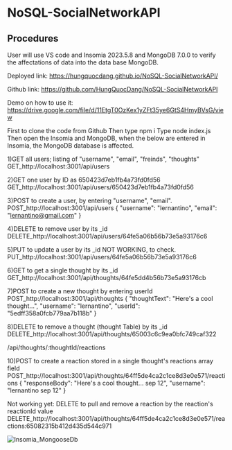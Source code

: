 # NoSQL-SocialNetworkAPI



## Procedures

User will use VS code and Insomia 2023.5.8 and MongoDB 7.0.0 to verify the affectations of data into the data base MongoDB.

Deployed link: 
https://hungquocdang.github.io/NoSQL-SocialNetworkAPI/

Github link:
https://github.com/HungQuocDang/NoSQL-SocialNetworkAPI

Demo on how to use it: https://drive.google.com/file/d/11EtgT0OzKex1yZFt35ye6GtS4HmyBVsG/view



First to clone the code from Github
Then type npm i
Type node index.js
Then open the Insomia and MongoDB, when the below are entered in Insomia, the MongoDB database is affected.





1)GET all users; listing of "username", "email", "freinds", "thoughts"
GET_http://localhost:3001/api/users

2)GET one user by ID as 650423d7eb1fb4a73fd0fd56
GET_http://localhost:3001/api/users/650423d7eb1fb4a73fd0fd56

3)POST to create a user, by entering "username", "email".
POST_http://localhost:3001/api/users
{
  "username": "lernantino",
  "email": "lernantino@gmail.com"
}

4)DELETE to remove user by its _id
DELETE_http://localhost:3001/api/users/64fe5a06b56b73e5a93176c6


5)PUT to update a user by its _id   NOT WORKING, to check.
PUT_http://localhost:3001/api/users/64fe5a06b56b73e5a93176c6



6)GET to get a single thought by its _id
GET_http://localhost:3001/api/thoughts/64fe5dd4b56b73e5a93176cb

7)POST to create a new thought by entering userId
POST_http://localhost:3001/api/thoughts
{
  "thoughtText": "Here's a cool thought...",
  "username": "lernantino",
  "userId": "5edff358a0fcb779aa7b118b"
}

8)DELETE to remove a thought (thought Table) by its _id
DELETE_http://localhost:3001/api/thoughts/65003c6c9ea0bfc749caf322



/api/thoughts/:thoughtId/reactions


10)POST to create a reaction stored in a single thought's reactions array field
POST_http://localhost:3001/api/thoughts/64ff5de4ca2c1ce8d3e0e571/reactions
{
 "responseBody": "Here's a cool thought... sep 12",
  "username": "lernantino sep 12"
}


Not working yet:
DELETE to pull and remove a reaction by the reaction's reactionId value
DELETE_http://localhost:3001/api/thoughts/64ff5de4ca2c1ce8d3e0e571/reactions:65082315b412d435d544c971




![Insomia_MongooseDb](https://github.com/HungQuocDang/NoSQL-SocialNetworkAPI/assets/129162404/719339cc-e381-4024-a8d7-ad3d5e2d804f)

